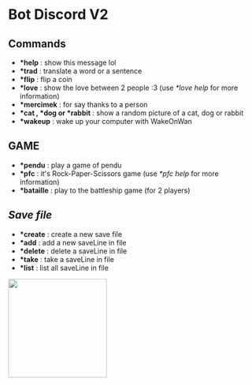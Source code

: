 # Bot Discord **V2**

## **Commands**

* **\*help** : show this message lol
* **\*trad** : translate a word or a sentence
* **\*flip** : flip a coin  
* **\*love** : show the love between 2 people :3 (use *\*love help* for more information)  
* **\*mercimek** : for say thanks to a person  
* **\*cat , \*dog or \*rabbit** : show a random picture of a cat, dog or rabbit  
* **\*wakeup** : wake up your computer with WakeOnWan

## **GAME**

* **\*pendu** : play a game of pendu  
* **\*pfc** : it's Rock-Paper-Scissors game (use *\*pfc help* for more information)
* **\*bataille** : play to the battleship game (for 2 players)

## ***Save file***

* **\*create** : create a new save file  
* **\*add** : add a new saveLine in file  
* **\*delete** : delete a saveLine in file  
* **\*take** : take a saveLine in file  
* **\*list** : list all saveLine in file  

<img src="https://media3.giphy.com/media/Fo5y4K3GD3RYijvsCS/giphy.gif?cid=ecf05e4736zx8j6nedo3e4u623etvv9bb4lxsuiy49v9ye3j&rid=giphy.gif&ct=s" width="200">
